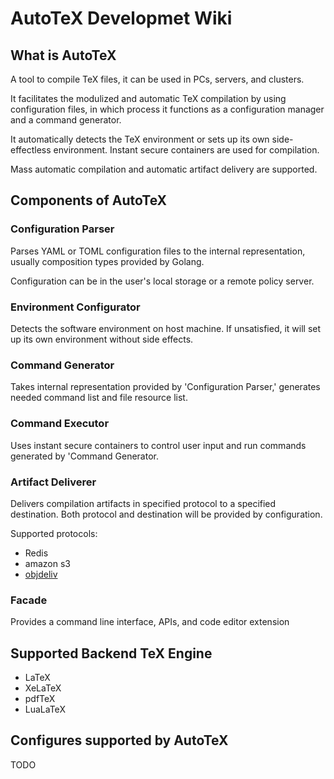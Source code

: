 # AutoTeX Developmet Wiki

## What is AutoTeX

A tool to compile TeX files, it can be used in PCs, servers, and clusters.

It facilitates the modulized and automatic TeX compilation by using configuration files, in which process it functions as a configuration manager and a command generator.

It automatically detects the TeX environment or sets up its own side-effectless environment. Instant secure containers are used for compilation. 

Mass automatic compilation and automatic artifact delivery are supported.

## Components of AutoTeX

### Configuration Parser

Parses YAML or TOML configuration files to the internal representation, usually composition types provided by Golang.

Configuration can be in the user's local storage or a remote policy server.

### Environment Configurator

Detects the software environment on host machine. If unsatisfied, it will set up its own environment without side effects.

### Command Generator

Takes internal representation provided by 'Configuration Parser,' generates needed command list and file resource list.

### Command Executor

Uses instant secure containers to control user input and run commands generated by 'Command Generator.

### Artifact Deliverer

Delivers compilation artifacts in specified protocol to a specified destination. Both protocol and destination will be provided by configuration.

Supported protocols:

- Redis
- amazon s3
- [objdeliv](https://github.com/lcpu-club/objdeliv)

### Facade

Provides a command line interface, APIs, and code editor extension

## Supported Backend TeX Engine

- LaTeX
- XeLaTeX
- pdfTeX
- LuaLaTeX

## Configures supported by AutoTeX

TODO